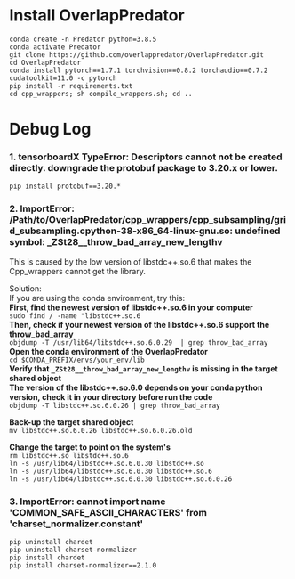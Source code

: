 # Install OverlapPredator

`conda create -n Predator python=3.8.5` <br>
`conda activate Predator` <br>
`git clone https://github.com/overlappredator/OverlapPredator.git` <br>
`cd OverlapPredator` <br>
`conda install pytorch==1.7.1 torchvision==0.8.2 torchaudio==0.7.2 cudatoolkit=11.0 -c pytorch` <br>
`pip install -r requirements.txt` <br>
`cd cpp_wrappers; sh compile_wrappers.sh; cd ..` <br>


# Debug Log

### 1. tensorboardX TypeError: Descriptors cannot not be created directly. downgrade the protobuf package to 3.20.x or lower.  
`pip install protobuf==3.20.*`<br>



### 2. ImportError: /Path/to/OverlapPredator/cpp_wrappers/cpp_subsampling/grid_subsampling.cpython-38-x86_64-linux-gnu.so: undefined symbol: _ZSt28__throw_bad_array_new_lengthv  
This is caused by the low version of libstdc++.so.6 that makes the Cpp_wrappers cannot get the library.<br>

Solution:<br>
If you are using the conda environment, try this:<br>
**First, find the newest version of libstdc++.so.6 in your computer**<br>
`sudo find / -name "libstdc++.so.6`<br>
**Then, check if your newest version of the libstdc++.so.6 support the throw_bad_array**<br>
`objdump -T /usr/lib64/libstdc++.so.6.0.29  | grep throw_bad_array`<br>
**Open the conda environment of the OverlapPredator**<br>
`cd $CONDA_PREFIX/envs/your_env/lib`<br>
**Verify that `_ZSt28__throw_bad_array_new_lengthv` is missing in the target shared object**<br>
**The version of the libstdc++.so.6.0 depends on your conda python version, check it in your directory before run the code**<br>
`objdump -T libstdc++.so.6.0.26 | grep throw_bad_array`<br>

**Back-up the target shared object**<br>
`mv libstdc++.so.6.0.26 libstdc++.so.6.0.26.old`<br>

**Change the target to point on the system's**<br>
`rm libstdc++.so libstdc++.so.6`<br>
`ln -s /usr/lib64/libstdc++.so.6.0.30 libstdc++.so`<br>
`ln -s /usr/lib64/libstdc++.so.6.0.30 libstdc++.so.6`<br>
`ln -s /usr/lib64/libstdc++.so.6.0.30 libstdc++.so.6.0.26`<br>

### 3. ImportError: cannot import name 'COMMON_SAFE_ASCII_CHARACTERS' from 'charset_normalizer.constant'
`pip uninstall chardet `<br>
`pip uninstall charset-normalizer`<br>
`pip install chardet `<br>
`pip install charset-normalizer==2.1.0`<br>
